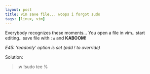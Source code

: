 ```yaml
---
layout: post
title: vim save file... woops i forgot sudo 
tags: [linux, vim]
---
```


Everybody recognizes these moments... 
You open a file in vim.. start editing.. save file with `:w` and **KABOOM**! 

*E45: 'readonly' option is set (add ! to override)* 

Solution: 

> :w !sudo tee %
